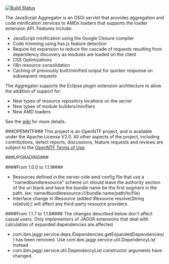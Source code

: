 <!--
   (C) Copyright 2012, IBM Corporation

   Licensed under the Apache License, Version 2.0 (the "License");
   you may not use this file except in compliance with the License.
   You may obtain a copy of the License at

       http://www.apache.org/licenses/LICENSE-2.0

   Unless required by applicable law or agreed to in writing, software
   distributed under the License is distributed on an "AS IS" BASIS,
   WITHOUT WARRANTIES OR CONDITIONS OF ANY KIND, either express or implied.
   See the License for the specific language governing permissions and
   limitations under the License.
-->

[![Build Status](https://buildhive.cloudbees.com/job/OpenNTF/job/JavascriptAggregator/badge/icon)](https://buildhive.cloudbees.com/job/OpenNTF/job/JavascriptAggregator/)

The JavaScript Aggregator is an OSGi servlet that provides aggregation and code minification 
services to AMDs loaders that supports the loader extension API.  Features include:

* JavaScript minification using the Google Closure compiler
* Code trimming using has.js feature detection
* Require list expansion to reduce the cascade of requests resulting from dependency discovery as modules are loaded on the client
* CSS Optimizations
* i18n resource consolidation
* Caching of previously built/minified output for quicker response on subsequent requests

The Aggregator supports the Eclipse plugin extension architecture to allow the addition of support for:
* New types of resource repository locations on the server
* New types of module builders/minifiers
* New AMD loaders

See the [wiki](https://github.com/OpenNTF/JavascriptAggregator/wiki) for more details.

###OPENNTF###
This project is an OpenNTF project, and is available under the Apache License V2.0. All other aspects of the project, including contributions, defect reports, discussions, feature requests and reviews are subject to the [OpenNTF Terms of Use](http://openntf.org/Internal/home.nsf/dx/Terms_of_Use).

###UPGRADING###

####From 1.0.0 to 1.1.1####
* Resources defined in the server-side amd config file that use a "namedbundleresource" scheme url should leave the authority section of the uri blank and have the bundle name be the first segment in the path. (ex: namedbundleresource:///bundle.name/path/to/file)
* Interface change in IResource (added IResource resolve(String relative);) will affect any third-party resource providers. 

####From 1.1.7 to 1.1.8####
The changes described below don't affect casual users.  Only implementors of JAGGR extensions that deal with calculation of expanded dependencies are affected.
* com.ibm.jaggr.service.deps.IDependencies.getExpandedDependencies() has been removed.  Use com.ibm.jaggr.service.util.DependencyList instead
* com.ibm.jaggr.service.util.DependencyList constructor arguments have changed.
